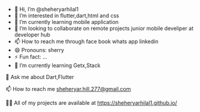 - 👋 Hi, I’m @sheheryarhilal1
- 👀 I’m interested in flutter,dart,html and css
- 🌱 I’m currently learning mobile application
- 💞️ I’m looking to collaborate on remote projects junior mobile develiper at developer hub 
- 📫 How to reach me through face book whats app linkedin 
- 😄 Pronouns: sherry
- ⚡ Fun fact: ...
- 🌱 I’m currently learning Getx,Stack

💬 Ask me about Dart,Flutter

📫 How to reach me sheheryar.hill.277@gmail.com

👨‍💻 All of my projects are available at https://sheheryarhilal1.github.io/



<!---
sheheryarhilal1/sheheryarhilal1 is a ✨ special ✨ repository because its `README.md` (this file) appears on your GitHub profile.
You can click the Preview link to take a look at your changes.
--->

